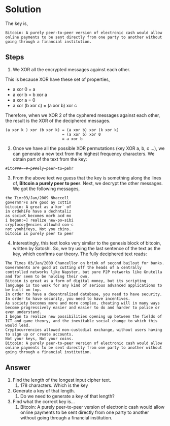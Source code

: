 # Solution

The key is,
```
Bitcoin: A purely peer-to-peer version of electronic cash would allow online payments to be sent directly from one party to another without going through a financial institution.
```

## Steps

1. We XOR all the encrypted messages against each other.

This is because XOR have these set of properties,
* a xor 0 = a
* a xor b = b xor a
* a xor a = 0
* a xor (b xor c) = (a xor b) xor c

Therefore, when we XOR 2 of the cyphered messages against each other, the result is the XOR of the deciphered messages.
```
(a xor k ) xor (b xor k) = (a xor b) xor (k xor k)
                         = (a xor b) xor 0
                         = a xor b
```

2. Once we have all the possible XOR permutations (key XOR a, b, c ...), we can generate a new text from the highest frequency characters. We obtain part of the text from the key:

```
#itc###==#=p##ely=peer=to=pehr
```

3. From the above text we guess that the key is something along the lines of, **Bitcoin a purely peer to peer**. Next, we decrypt the other messages. We got the following messages,

```
the Tim:03/Jan/2009 Nhaccell
governm'Fs are good ay cxttin
bitcoin: A great as a kor` of
in ordehiFo have a dechntaliz
as soci=K becomes morh acd mo
i began:=] realize new-po~sibi
cryptoco;@encies allowhd con-c
not youhiYeys, Not you cbins.
bitcoin is purely peer to peer
```

4. Interestingly, this text looks very similar to the genesis block of bitcoin, written by Satoshi.
So, we try using the last sentence of the text as the key, which confirms our theory. The fully deciphered text reads:

```
The Times 03/Jan/2009 Chancellor on brink of second bailout for banks.
Governments are good at cutting off the heads of a centrally controlled networks like Napster, but pure P2P networks like Gnutella and Tor seem to be holding their own.
Bitcoin is great as a form of digital money, but its scripting language is too weak for any kind of serious advanced applications to be built on top.
In order to have a decentralized database, you need to have security. In order to have security, you need to have incentives.
As society becomes more and more complex, cheating will in many ways become progressively easier and easier to do and harder to police or even understand.
I began to realize new possibilities opening up between the fields of ICT and game theory, and the inevitable social change to which this would lead.
Cryptocurrencies allowed non-custodial exchange, without users having to sign up or create accounts.
Not your keys, Not your coins.
Bitcoin: A purely peer-to-peer version of electronic cash would allow online payments to be sent directly from one party to another without going through a financial institution.
```

## Answer

1. Find the length of the longest input cipher text.
   1. 178 characters. Which is the key
2. Generate a key of that length.
   1. Do we need to generate a key of that length?
3. Find what the correct key is...
   1. Bitcoin: A purely peer-to-peer version of electronic cash would allow online payments to be sent directly from one party to another without going through a financial institution.
